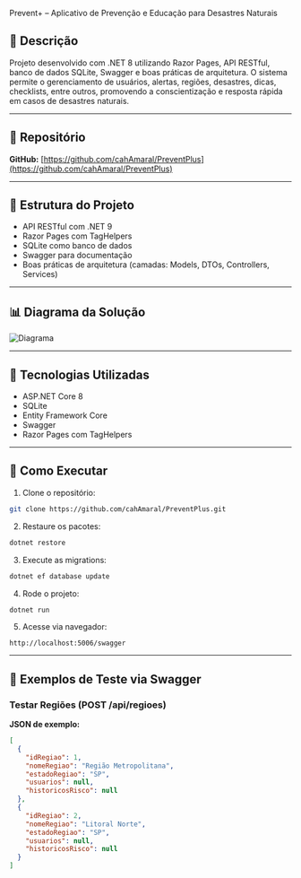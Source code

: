  Prevent+ – Aplicativo de Prevenção e Educação para Desastres Naturais

## 📌 Descrição
Projeto desenvolvido com .NET 8 utilizando Razor Pages, API RESTful, banco de dados SQLite, Swagger e boas práticas de arquitetura. O sistema permite o gerenciamento de usuários, alertas, regiões, desastres, dicas, checklists, entre outros, promovendo a conscientização e resposta rápida em casos de desastres naturais.

---

## 📁 Repositório
**GitHub:** [https://github.com/cahAmaral/PreventPlus](https://github.com/cahAmaral/PreventPlus)

---

## 🧩 Estrutura do Projeto
- API RESTful com .NET 9
- Razor Pages com TagHelpers
- SQLite como banco de dados
- Swagger para documentação
- Boas práticas de arquitetura (camadas: Models, DTOs, Controllers, Services)

---

## 📊 Diagrama da Solução

![Diagrama](docs/diagrama.png)

---

## 🔧 Tecnologias Utilizadas
- ASP.NET Core 8
- SQLite
- Entity Framework Core
- Swagger
- Razor Pages com TagHelpers

---

## 🚀 Como Executar

1. Clone o repositório:
```bash
git clone https://github.com/cahAmaral/PreventPlus.git
```
2. Restaure os pacotes:
```bash
dotnet restore
```
3. Execute as migrations:
```bash
dotnet ef database update
```
4. Rode o projeto:
```bash
dotnet run
```
5. Acesse via navegador:
```
http://localhost:5006/swagger
```

---

## 🧪 Exemplos de Teste via Swagger

### Testar Regiões (POST /api/regioes)
**JSON de exemplo:**
```json
[
  {
    "idRegiao": 1,
    "nomeRegiao": "Região Metropolitana",
    "estadoRegiao": "SP",
    "usuarios": null,
    "historicosRisco": null
  },
  {
    "idRegiao": 2,
    "nomeRegiao": "Litoral Norte",
    "estadoRegiao": "SP",
    "usuarios": null,
    "historicosRisco": null
  }
]
